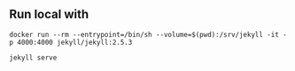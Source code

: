 
Run local with
---------------  

```
docker run --rm --entrypoint=/bin/sh --volume=$(pwd):/srv/jekyll -it -p 4000:4000 jekyll/jekyll:2.5.3

jekyll serve
```
